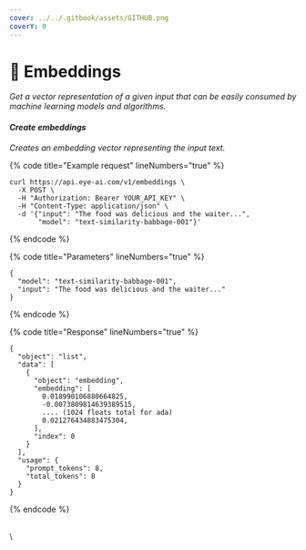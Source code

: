 ```yaml
---
cover: ../../.gitbook/assets/GITHUB.png
coverY: 0
---
```


# 🧿 Embeddings

_Get a vector representation of a given input that can be easily consumed by machine learning models and algorithms._

#### _Create embeddings_

_Creates an embedding vector representing the input text._

{% code title="Example request" lineNumbers="true" %}
```
curl https://api.eye-ai.com/v1/embeddings \
  -X POST \
  -H "Authorization: Bearer YOUR_API_KEY" \
  -H "Content-Type: application/json" \
  -d '{"input": "The food was delicious and the waiter...",
       "model": "text-similarity-babbage-001"}'

```
{% endcode %}

{% code title="Parameters" lineNumbers="true" %}
```
{
  "model": "text-similarity-babbage-001",
  "input": "The food was delicious and the waiter..."
}

```
{% endcode %}

{% code title="Response" lineNumbers="true" %}
```
{
  "object": "list",
  "data": [
    {
      "object": "embedding",
      "embedding": [
        0.018990106880664825,
        -0.0073809814639389515,
        .... (1024 floats total for ada)
        0.021276434883475304,
      ],
      "index": 0
    }
  ],
  "usage": {
    "prompt_tokens": 8,
    "total_tokens": 8
  }
}

```
{% endcode %}

\
\
